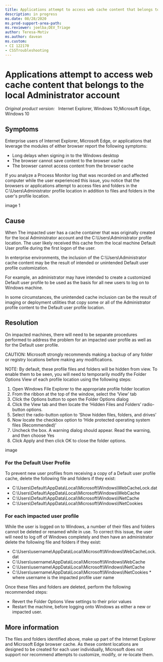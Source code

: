 ```yaml
---
title: Applications attempt to access web cache content that belongs to the local Administrator account
description: in progress
ms.date: 08/28/2020
ms.prod-support-area-path: 
ms.reviewer: joelba;DEV_Triage
author: Teresa-Motiv
ms.author: davean
ms.custom: 
- CI 122170
- CSSTroubleshooting
---
```


# Applications attempt to access web cache content that belongs to the local Administrator account

_Original product version:_ &nbsp; Internet Explorer, Windows 10;Microsoft Edge, Windows 10  

## Symptoms

Enterprise users of Internet Explorer, Microsoft Edge, or applications that leverage the modules of either browser report the following symptoms:

- Long delays when signing in to the Windows desktop
- The browser cannot save content to the browser cache
- The browser cannot access content from the browser cache

If you analyze a Process Monitor log that was recorded on and affected computer while the user experienced this issue, you notice that the browsers or applications attempt to access files and folders in the C:\Users\Administrator profile location in addition to files and folders in the user's profile location.

image 1

## Cause

When 
The impacted user has a cache container that was originally created for the local Administrator account and the C:\Users\Administrator profile location. The user likely received this cache from the local machine Default User profile during the first logon of the user.  

In enterprise environments, the inclusion of the C:\Users\Administrator cache content may be the result of intended or unintended Default user profile customization.

For example, an administrator may have intended to create a customized Default user profile to be used as the basis for all new users to log on to Windows machine.

In some circumstances, the unintended cache inclusion can be the result of imaging or deployment utilities that copy some or all of the Administrator profile content to the Default user profile location.

## Resolution

On impacted machines, there will need to be separate procedures performed to address the problem for an impacted user profile as well as for the Default user profile.

CAUTION:  Microsoft strongly recommends making a backup of any folder or registry locations before making any modifications.

NOTE:  By default, these profile files and folders will be hidden from view.  To enable them to be seen, you will need to temporarily modify the Folder Options View of each profile location using the following steps:

1. Open Windows File Explorer to the appropriate profile folder location
1. From the ribbon at the top of the window, select the ‘View’ tab
1. Click the Options button to open the Folder Options dialog
1. Click the View tab and then locate the ‘Hidden Files and Folders’ radio-button options.
1. Select the radio-button option to ‘Show hidden files, folders, and drives’
1. Now locate the checkbox option to ‘Hide protected operating system files (Recommended)’
1. Uncheck the box.  A warning dialog should appear.  Read the warning, and then choose Yes
1. Click Apply and then click OK to close the folder options.

image

### For the Default User Profile

To prevent new user profiles from receiving a copy of a Default user profile cache, delete the 
following file and folders if they exist:

- C:\Users\Default\AppData\Local\Microsoft\Windows\WebCacheLock.dat
- C:\Users\Default\AppData\Local\Microsoft\Windows\WebCache
- C:\Users\Default\AppData\Local\Microsoft\Windows\INetCache
- C:\Users\Default\AppData\Local\Microsoft\Windows\INetCookies

### For each impacted user profile

While the user is logged on to Windows, a number of their files and folders cannot be deleted or renamed while in use.  To correct this issue, the user will need to log off of Windows completely and then have an administrator delete the following file and folders if they exist:

- C:\Users\username\AppData\Local\Microsoft\Windows\WebCacheLock.dat
- C:\Users\username\AppData\Local\Microsoft\Windows\WebCache
- C:\Users\username\AppData\Local\Microsoft\Windows\INetCache
- C:\Users\username\AppData\Local\Microsoft\Windows\INetCookies
  \* where username is the impacted profile user name

Once these files and folders are deleted, perform the following recommended steps:

- Revert the Folder Options View settings to their prior values
- Restart the machine, before logging onto Windows as either a new or impacted user.

## More information

The files and folders identified above, make up part of the Internet Explorer and Microsoft Edge browser cache. As these content locations are designed to be created for each user individually, Microsoft does not support nor recommend attempts to customize, modify, or re-locate them.
